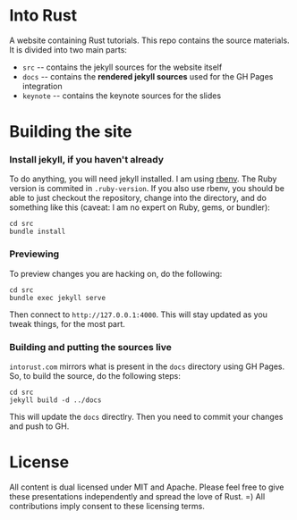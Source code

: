 # Into Rust

A website containing Rust tutorials. This repo contains the source
materials. It is divided into two main parts:

- `src` -- contains the jekyll sources for the website itself
- `docs` -- contains the **rendered jekyll sources** used for the GH Pages integration
- `keynote` -- contains the keynote sources for the slides

# Building the site

### Install jekyll, if you haven't already

To do anything, you will need jekyll installed. I am using
[rbenv](https://github.com/rbenv/rbenv). The Ruby version is commited
in `.ruby-version`. If you also use rbenv, you should be able to just
checkout the repository, change into the directory, and do something
like this (caveat: I am no expert on Ruby, gems, or bundler):

```
cd src
bundle install
```

### Previewing

To preview changes you are hacking on, do the following:

```
cd src
bundle exec jekyll serve
```

Then connect to `http://127.0.0.1:4000`. This will stay updated as you
tweak things, for the most part.

### Building and putting the sources live

`intorust.com` mirrors what is present in the `docs` directory using
GH Pages. So, to build the source, do the following steps:

```
cd src
jekyll build -d ../docs
```

This will update the `docs` directlry. Then you need to commit your
changes and push to GH.

# License

All content is dual licensed under MIT and Apache. Please feel free to
give these presentations independently and spread the love of Rust. =)
All contributions imply consent to these licensing terms.
